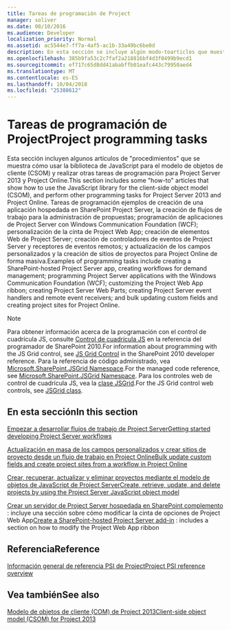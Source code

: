 ```yaml
---
title: Tareas de programación de Project
manager: soliver
ms.date: 08/10/2016
ms.audience: Developer
localization_priority: Normal
ms.assetid: ac5544e7-ff7a-4af5-ac1b-33a49bc6be0d
description: En esta sección se incluye algún modo-toarticles que muestra cómo usar la biblioteca de JavaScript para el modelo de objetos de cliente (CSOM) y realizar otras tareas de programación para Project Server 2013 y Project Online. Tareas de programación ejemplos de creación de una aplicación hospedada en SharePoint Project Server, la creación de flujos de trabajo para la administración de propuestas; programación de aplicaciones de Project Server con Windows Communication Foundation (WCF); personalización de la cinta de Project Web App; creación de elementos Web de Project Server; creación de controladores de eventos de Project Server y receptores de eventos remotos; y actualización de los campos personalizados y la creación de sitios de proyectos para Project Online de forma masiva.
ms.openlocfilehash: 385b9fa53c2c7faf2a218816bf4d3f0499b9ecd1
ms.sourcegitcommit: ef717c65d8dd41ababffb01eafc443c79950aed4
ms.translationtype: MT
ms.contentlocale: es-ES
ms.lasthandoff: 10/04/2018
ms.locfileid: "25388612"
---
```

# <a name="project-programming-tasks"></a><span data-ttu-id="1fd2e-104">Tareas de programación de Project</span><span class="sxs-lookup"><span data-stu-id="1fd2e-104">Project programming tasks</span></span>

<span data-ttu-id="1fd2e-105">Esta sección incluyen algunos artículos de "procedimientos" que se muestra cómo usar la biblioteca de JavaScript para el modelo de objetos de cliente (CSOM) y realizar otras tareas de programación para Project Server 2013 y Project Online.</span><span class="sxs-lookup"><span data-stu-id="1fd2e-105">This section includes some "how-to" articles that show how to use the JavaScript library for the client-side object model (CSOM), and perform other programming tasks for Project Server 2013 and Project Online.</span></span> <span data-ttu-id="1fd2e-106">Tareas de programación ejemplos de creación de una aplicación hospedada en SharePoint Project Server, la creación de flujos de trabajo para la administración de propuestas; programación de aplicaciones de Project Server con Windows Communication Foundation (WCF); personalización de la cinta de Project Web App; creación de elementos Web de Project Server; creación de controladores de eventos de Project Server y receptores de eventos remotos; y actualización de los campos personalizados y la creación de sitios de proyectos para Project Online de forma masiva.</span><span class="sxs-lookup"><span data-stu-id="1fd2e-106">Examples of programming tasks include creating a SharePoint-hosted Project Server app, creating workflows for demand management; programming Project Server applications with the Windows Communication Foundation (WCF); customizing the Project Web App ribbon; creating Project Server Web Parts; creating Project Server event handlers and remote event receivers; and bulk updating custom fields and creating project sites for Project Online.</span></span>
  
> [!NOTE]
> <span data-ttu-id="1fd2e-107">Para obtener información acerca de la programación con el control de cuadrícula JS, consulte [Control de cuadrícula JS](https://msdn.microsoft.com/library/ee535898%28office.14%29.aspx) en la referencia del programador de SharePoint 2010.</span><span class="sxs-lookup"><span data-stu-id="1fd2e-107">For information about programming with the JS Grid control, see [JS Grid Control](https://msdn.microsoft.com/library/ee535898%28office.14%29.aspx) in the SharePoint 2010 developer reference.</span></span> <span data-ttu-id="1fd2e-108">Para la referencia de código administrado, vea [Microsoft.SharePoint.JSGrid Namespace](https://msdn.microsoft.com/library/microsoft.sharepoint.jsgrid%28Office.15%29.aspx).</span><span class="sxs-lookup"><span data-stu-id="1fd2e-108">For the managed code reference, see [Microsoft.SharePoint.JSGrid Namespace](https://msdn.microsoft.com/library/microsoft.sharepoint.jsgrid%28Office.15%29.aspx).</span></span> <span data-ttu-id="1fd2e-109">Para los controles web de control de cuadrícula JS, vea la [clase JSGrid](https://msdn.microsoft.com/library/microsoft.sharepoint.webcontrols.jsgrid%28Office.15%29.aspx).</span><span class="sxs-lookup"><span data-stu-id="1fd2e-109">For the JS Grid control web controls, see [JSGrid class](https://msdn.microsoft.com/library/microsoft.sharepoint.webcontrols.jsgrid%28Office.15%29.aspx).</span></span> 
  
## <a name="in-this-section"></a><span data-ttu-id="1fd2e-110">En esta sección</span><span class="sxs-lookup"><span data-stu-id="1fd2e-110">In this section</span></span>

[<span data-ttu-id="1fd2e-111">Empezar a desarrollar flujos de trabajo de Project Server</span><span class="sxs-lookup"><span data-stu-id="1fd2e-111">Getting started developing Project Server workflows</span></span>](getting-started-developing-project-server-workflows.md)
  
[<span data-ttu-id="1fd2e-112">Actualización en masa de los campos personalizados y crear sitios de proyecto desde un flujo de trabajo en Project Online</span><span class="sxs-lookup"><span data-stu-id="1fd2e-112">Bulk update custom fields and create project sites from a workflow in Project Online</span></span>](bulk-update-custom-fields-and-create-project-sites-from-workflow-in-project.md)
  
[<span data-ttu-id="1fd2e-113">Crear, recuperar, actualizar y eliminar proyectos mediante el modelo de objetos de JavaScript de Project Server</span><span class="sxs-lookup"><span data-stu-id="1fd2e-113">Create, retrieve, update, and delete projects by using the Project Server JavaScript object model</span></span>](create-retrieve-update-delete-projects-using-project-server-javascript.md)
  
<span data-ttu-id="1fd2e-114">[Crear un servidor de Project Server hospedada en SharePoint complemento](create-a-sharepoint-hosted-project-server-add-in.md) : incluye una sección sobre cómo modificar la cinta de opciones de Project Web App</span><span class="sxs-lookup"><span data-stu-id="1fd2e-114">[Create a SharePoint-hosted Project Server add-in](create-a-sharepoint-hosted-project-server-add-in.md) : includes a section on how to modify the Project Web App ribbon</span></span> 
  
## <a name="reference"></a><span data-ttu-id="1fd2e-115">Referencia</span><span class="sxs-lookup"><span data-stu-id="1fd2e-115">Reference</span></span>

[<span data-ttu-id="1fd2e-116">Información general de referencia PSI de Project</span><span class="sxs-lookup"><span data-stu-id="1fd2e-116">Project PSI reference overview</span></span>](project-psi-reference-overview.md)
  
## <a name="see-also"></a><span data-ttu-id="1fd2e-117">Vea también</span><span class="sxs-lookup"><span data-stu-id="1fd2e-117">See also</span></span>



[<span data-ttu-id="1fd2e-118">Modelo de objetos de cliente (COM) de Project 2013</span><span class="sxs-lookup"><span data-stu-id="1fd2e-118">Client-side object model (CSOM) for Project 2013</span></span>](client-side-object-model-csom-for-project-2013.md)

